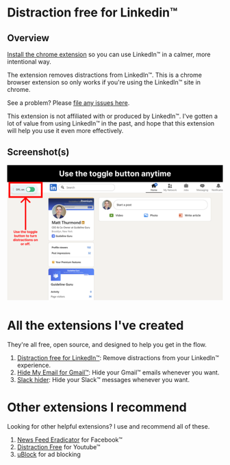 # Distraction free for Linkedin™

## Overview

[Install the chrome extension](https://chrome.google.com/webstore/detail/distraction-free-linkedin/kigfnbfbpfpgphbocdkmeablbgdbpfke) so you can use LinkedIn™ in a calmer, more intentional way.

The extension removes distractions from LinkedIn™. This is a chrome browser extension so only works if you're using the LinkedIn™ site in chrome.

See a problem? Please [file any issues here](https://github.com/mthurmond/distraction-free-for-linkedin/issues).

This extension is not affiliated with or produced by LinkedIn™. I've gotten a lot of value from using LinkedIn™ in the past, and hope that this extension will help you use it even more effectively.

## Screenshot(s)

![DFL toggle button](/chrome-store/dfl-toggle-button.png)

# All the extensions I've created

They're all free, open source, and designed to help you get in the flow.

1. [Distraction free for LinkedIn™](https://github.com/mthurmond/distraction-free-for-linkedin): Remove distractions from your LinkedIn™ experience.
2. [Hide My Email for Gmail™](https://github.com/mthurmond/hide-my-email-for-gmail): Hide your Gmail™ emails whenever you want.
3. [Slack hider](https://github.com/mthurmond/slack-hider): Hide your Slack™ messages whenever you want.

# Other extensions I recommend

Looking for other helpful extensions? I use and recommend all of these.

1. [News Feed Eradicator](https://github.com/jordwest/news-feed-eradicator) for Facebook™
2. [Distraction Free](https://chrome.google.com/webstore/detail/df-tube-distraction-free/mjdepdfccjgcndkmemponafgioodelna?hl=en) for Youtube™
3. [uBlock](https://github.com/gorhill/uBlock) for ad blocking
